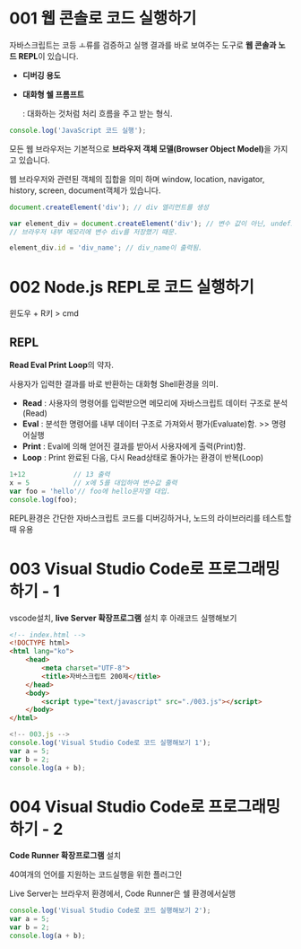 # 001 웹 콘솔로 코드 실행하기

자바스크립트는 코등 ㅗ류를 검증하고 실행 결과를 바로 보여주는 도구로 <strong>웹 콘솔과 노드 REPL</strong>이 있습니다.

* <strong>디버깅 용도</strong>

* <strong>대화형 쉘 프롬프트</strong>

  : 대화하는 것처럼 처리 흐름을 주고 받는 형식.

```javascript
console.log('JavaScript 코드 실행');
```



모든 웹 브라우저는 기본적으로 <strong>브라우저 객체 모델(Browser Object Model)</strong>을 가지고 있습니다.

웹 브라우저와 관련된 객체의 집합을 의미 하며 window, location, navigator, history, screen, document객체가 있습니다.

```javascript
document.createElement('div'); // div 엘리먼트를 생성

var element_div = document.createElement('div'); // 변수 값이 아닌, undefined가 출력됨.
// 브라우저 내부 메모리에 변수 div를 저장했기 때문.

element_div.id = 'div_name'; // div_name이 출력됨.
```



# 002 Node.js REPL로 코드 실행하기

윈도우 + R키 > cmd 

## REPL

<strong>Read Eval Print Loop</strong>의 약자.

사용자가 입력한 결과를 바로 반환하는 대화형 Shell환경을 의미.

* <strong>Read</strong> : 사용자의 명령어를 입력받으면 메모리에 자바스크립트 데이터 구조로 분석(Read)
* <strong>Eval</strong> : 분석한 명령어를 내부 데이터 구조로 가져와서 평가(Evaluate)함. >> 명령어실행
* <strong>Print</strong> : Eval에 의해 얻어진 결과를 받아서 사용자에게 출력(Print)함.
* <strong>Loop</strong> : Print 완료된 다음, 다시 Read상태로 돌아가는 환경이 반복(Loop)

```javascript
1+12			// 13 출력
x = 5			// x에 5를 대입하여 변수값 출력
var foo = 'hello'// foo에 hello문자열 대입.
console.log(foo);
```

REPL환경은 간단한 자바스크립트 코드를 디버깅하거나, 노드의 라이브러리를 테스트할때 유용

# 003 Visual Studio Code로 프로그래밍하기 - 1

 vscode설치, <strong>live Server 확장프로그램</strong> 설치 후 아래코드 실행해보기

```html
<!-- index.html -->
<!DOCTYPE html>
<html lang="ko">
    <head>
        <meta charset="UTF-8">
        <title>자바스크립트 200제</title>
    </head>
    <body>
        <script type="text/javascript" src="./003.js"></script>
    </body>
</html>
```

```javascript
<!-- 003.js -->
console.log('Visual Studio Code로 코드 실행해보기 1');
var a = 5;
var b = 2;
console.log(a + b);
```



# 004 Visual Studio Code로 프로그래밍하기 - 2

<strong>Code Runner 확장프로그램</strong> 설치

40여개의 언어를 지원하는 코드실행을 위한 플러그인

Live Server는 브라우저 환경에서, Code Runner은 쉘 환경에서실행

```javascript
console.log('Visual Studio Code로 코드 실행해보기 2');
var a = 5;
var b = 2;
console.log(a + b);
```

